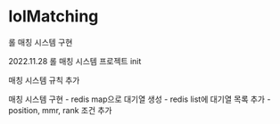 # lolMatching
롤 매칭 시스템 구현

2022.11.28
롤 매칭 시스템 프로젝트 init

매칭 시스템 규칙 추가

매칭 시스템 구현
	- redis map으로 대기열 생성
	- redis list에 대기열 목록 추가
	- position, mmr, rank 조건 추가

